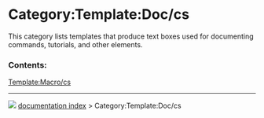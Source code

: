 # Category:Template:Doc/cs
This category lists templates that produce text boxes used for documenting commands, tutorials, and other elements.

### Contents:

  
  [Template:Macro/cs](Template:Macro/cs.md)



---
![](images/Right_arrow.png) [documentation index](../README.md) > Category:Template:Doc/cs
